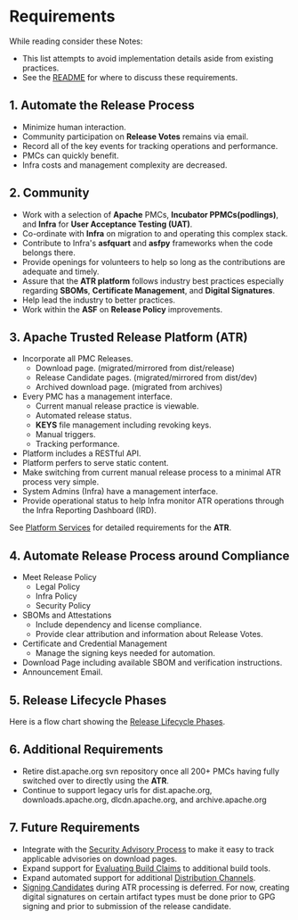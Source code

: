 # Requirements

While reading consider these Notes:

- This list attempts to avoid implementation details aside from existing practices.
- See the [README](../README.md) for where to discuss these requirements.

## 1. Automate the Release Process

   - Minimize human interaction.
   - Community participation on **Release Votes** remains via email.
   - Record all of the key events for tracking operations and performance.
   - PMCs can quickly benefit.
   - Infra costs and management complexity are decreased.

## 2. Community

   - Work with a selection of **Apache** PMCs, **Incubator PPMCs(podlings)**, and **Infra** for **User Acceptance Testing (UAT)**.
   - Co-ordinate with **Infra** on migration to and operating this complex stack.
   - Contribute to Infra's **asfquart** and **asfpy** frameworks when the code belongs there.
   - Provide openings for volunteers to help so long as the contributions are adequate and timely.
   - Assure that the **ATR platform** follows industry best practices especially regarding **SBOMs**,
     **Certificate Management**, and **Digital Signatures**.
   - Help lead the industry to better practices.
   - Work within the **ASF** on **Release Policy** improvements. 

## 3. Apache Trusted Release Platform (ATR)

   - Incorporate all PMC Releases.
     - Download page. (migrated/mirrored from dist/release)
     - Release Candidate pages. (migrated/mirrored from dist/dev)
     - Archived download page. (migrated from archives)
   - Every PMC has a management interface.
     - Current manual release practice is viewable.
     - Automated release status.
     - **KEYS** file management including revoking keys.
     - Manual triggers.
     - Tracking performance.
   - Platform includes a RESTful API.
   - Platform perfers to serve static content.
   - Make switching from current manual release process to a minimal ATR process very simple.
   - System Admins (Infra) have a management interface.
   - Provide operational status to help Infra monitor ATR operations through the Infra Reporting Dashboard (IRD).

   See [Platform Services](./platform.md) for detailed requirements for the **ATR**.

## 4. Automate Release Process around Compliance

   - Meet Release Policy
     - Legal Policy
     - Infra Policy
     - Security Policy
   - SBOMs and Attestations
     - Include dependency and license compliance.
     - Provide clear attribution and information about Release Votes.
   - Certificate and Credential Management
     - Manage the signing keys needed for automation.
   - Download Page including available SBOM and verification instructions.
   - Announcement Email.

## 5. Release Lifecycle Phases

   Here is a flow chart showing the [Release Lifecycle Phases](lifecycle.md).

## 6. Additional Requirements

   - Retire dist.apache.org svn repository once all 200+ PMCs having fully switched over to directly using the **ATR**.
   - Continue to support legacy urls for dist.apache.org, downloads.apache.org, dlcdn.apache.org, and archive.apache.org

## 7. Future Requirements

   - Integrate with the [Security Advisory Process](advisory-process.md) to make it easy to track applicable advisories on download pages.
   - Expand support for [Evaluating Build Claims](evaluate.md) to additional build tools.
   - Expand automated support for additional [Distribution Channels](distributions.md).
   - [Signing Candidates](./digital-signatures.md) during ATR processing is deferred. For now, creating digital signatures on certain artifact types
     must be done prior to GPG signing and prior to submission of the release candidate.

